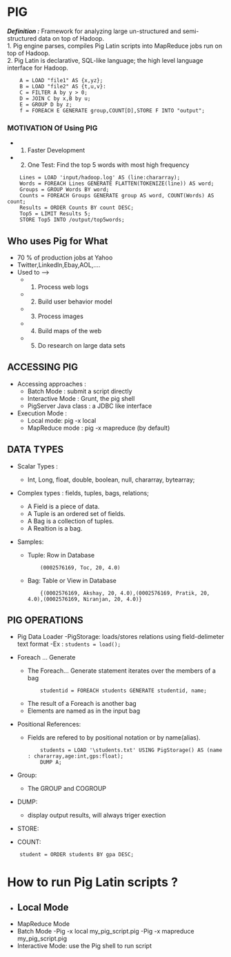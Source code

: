 # PIG

***Definition :*** Framework for analyzing large un-structured and semi-structured data on top of Hadoop. <br>
	1. Pig engine parses, compiles Pig Latin scripts into MapReduce jobs run on top of Hadoop.<br>
	2. Pig Latin is declarative, SQL-like language; the high level language interface for Hadoop.<br>

```
	A = LOAD "file1" AS {x,yz};
	B = LOAD "file2" AS {t,u,v}:
	C = FILTER A by y > 0;
	D = JOIN C by x,B by u;
	E = GROUP D by z;
	f = FOREACH E GENERATE group,COUNT[D],STORE F INTO "output";
```

### MOTIVATION Of Using PIG

- 1. Faster Development

- 2. One Test: Find the top 5 words with most high frequency

```
	Lines = LOAD 'input/hadoop.log' AS (line:chararray);
	Words = FOREACH Lines GENERATE FLATTEN(TOKENIZE(line)) AS word;
	Groups = GROUP Words BY word;
	Counts = FOREACH Groups GENERATE group AS word, COUNT(Words) AS count;
	Results = ORDER Counts BY count DESC;
	Top5 = LIMIT Results 5;
	STORE Top5 INTO /output/top5words;
```

## Who uses Pig for What

- 70 % of production jobs at Yahoo <br>
- Twitter,Linkedln,Ebay,AOL,.... <br>
- Used to --> <br>
	- 1. Process web logs <br>
	- 2. Build user behavior model <br>
	- 3. Process images <br>
	- 4. Build maps of the web <br>
	- 5. Do research on large data sets <br>

## ACCESSING PIG

- Accessing approaches :
	- Batch Mode : submit a script directly
	- Interactive Mode : Grunt, the pig shell
	- PigServer Java class : a JDBC like interface
- Execution Mode :
	- Local mode: pig -x local
	- MapReduce mode : pig -x mapreduce (by default)

## DATA TYPES

- Scalar Types :
	- Int, Long, float, double, boolean, null, chararray, bytearray;

- Complex types : fields, tuples, bags, relations;
	- A Field is a piece of data.
	- A Tuple is an ordered set of fields.
	- A Bag is a collection of tuples.
	- A Realtion is a bag.

- Samples: 
	- Tuple: Row in Database
		```
			(0002576169, Toc, 20, 4.0)
		```
	- Bag: Table or View in Database
		```
			{(0002576169, Akshay, 20, 4.0),(0002576169, Pratik, 20, 4.0),(0002576169, Niranjan, 20, 4.0)}
		```

## PIG OPERATIONS

- Pig Data Loader
	-PigStorage: loads/stores relations using field-delimeter text format
	-Ex : 
		```students = load();
		```
- Foreach ... Generate
	- The Foreach... Generate statement iterates over the members of a bag
		```
			studentid = FOREACH students GENERATE studentid, name;
		```
	- The result of a Foreach is another bag
	- Elements are named as in the input bag

- Positional References:
	- Fields are refered to by positional notation or by name(alias).
		```
			students = LOAD '\students.txt' USING PigStorage() AS (name : chararray,age:int,gps:float);
			DUMP A;
		```
- Group:
	- The GROUP and COGROUP
- DUMP:
	- display output results, will always triger exection
- STORE:
	
- COUNT:
```
	student = ORDER students BY gpa DESC;
``` 


# How to run Pig Latin scripts ?
- Local Mode
	-
- MapReduce Mode
- Batch Mode
	-Pig -x local my_pig_script.pig
	-Pig -x mapreduce my_pig_script.pig
- Interactive Mode: use the Pig shell to run script